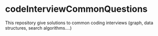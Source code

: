 # codeInterviewCommonQuestions
This repository give solutions to common coding interviews (graph, data structures, search algorithms....)
